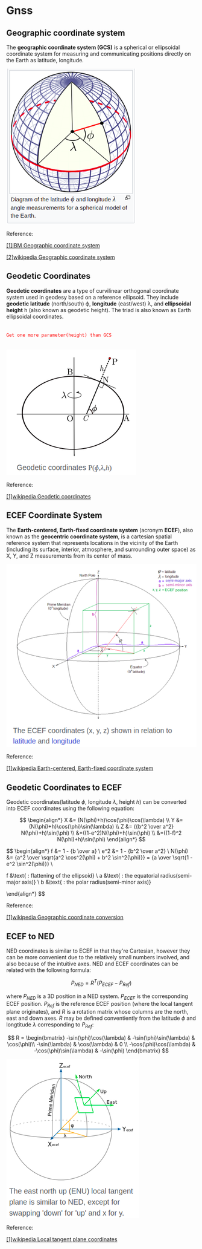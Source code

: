 # Gnss
## Geographic coordinate system
The **geographic coordinate system (GCS)** is a spherical or ellipsoidal coordinate system for measuring and communicating positions directly on the Earth as latitude, longitude.

![](img/Geographic%20coordinate%20system.png)

Reference:

[[1]IBM Geographic coordinate system](https://www.ibm.com/docs/en/informix-servers/12.10?topic=data-geographic-coordinate-system)

[[2]wikipedia Geographic coordinate system](https://en.wikipedia.org/wiki/Geographic_coordinate_system)

## Geodetic Coordinates
**Geodetic coordinates** are a type of curvilinear orthogonal coordinate system used in geodesy based on a reference ellipsoid. They include **geodetic latitude** (north/south) ϕ, **longitude** (east/west) λ, and **ellipsoidal height** h (also known as geodetic height). The triad is also known as Earth ellipsoidal coordinates.

<code style="color:red">
Get one more parameter(height) than GCS
</code>

<br/>

![](img/Geodetic%20coordinates.png)

Reference:

[[1]wikipedia Geodetic coordinates](https://en.m.wikipedia.org/wiki/Geodetic_coordinates)

## ECEF Coordinate System
The **Earth-centered, Earth-fixed coordinate system** (acronym **ECEF**), also known as the **geocentric coordinate system**, is a cartesian spatial reference system that represents locations in the vicinity of the Earth (including its surface, interior, atmosphere, and surrounding outer space) as X, Y, and Z measurements from its center of mass.​

![](img/ECEF%20coordinate%20system.png)


Reference:

[[1]wikipedia Earth-centered, Earth-fixed coordinate system](https://en.m.wikipedia.org/wiki/Earth-centered,_Earth-fixed_coordinate_system)

## Geodetic Coordinates to ECEF
Geodetic coordinates(latitude ${\phi}$, longitude ${\lambda}$, height ${h}$) can be converted into ECEF coordinates using the following equation:

$$
\begin{align*}
X &= (N(\phi)+h)\cos(\phi)\cos(\lambda)  \\
Y &= (N(\phi)+h)\cos(\phi)\sin(\lambda) \\
Z &= ({b^2 \over a^2} N(\phi)+h)\sin(\phi) \\
  &=((1-e^2)N(\phi)+h)\sin(\phi) \\
  &=((1-f)^2 N(\phi)+h)\sin(\phi)
\end{align*}
$$

$$
\begin{align*}
f   &= 1 - {b \over a} \\
e^2 &= 1 - {b^2 \over a^2} \\ 
N(\phi) &= {a^2 \over \sqrt{a^2 \cos^2(\phi) + b^2 \sin^2(\phi)}} 
         = {a \over \sqrt{1 - e^2 \sin^2(\phi)}} \\

f &\text{ : flattening of the ellipsoid} \\
a &\text{ : the equatorial radius(semi-major axis)} \\
b &\text{ : the polar radius(semi-minor axis)}

\end{align*}
$$

Reference: 

[[1]wikipedia Geographic coordinate conversion](https://en.m.wikipedia.org/wiki/Geographic_coordinate_conversion)

## ECEF to NED

NED coordinates is similar to ECEF in that they're Cartesian, however they can be more convenient due to the relatively small numbers involved, and also because of the intuitive axes. NED and ECEF coordinates can be related with the following formula:

$$
P_{NED} = R^{T}(P_{ECEF} - P_{Ref})
$$

where $P_{NED}$ is a 3D position in a NED system. $P_{ECEF}$ is the corresponding ECEF position. $P_{Ref}$ is the reference ECEF position (where the local tangent plane originates), and $R$ is a rotation matrix whose columns are the north, east and down axes. $R$ may be defined conventiently from the latitude $\phi$ and longtitude $\lambda$ corresponding to $P_{Ref}$:

$$
R = \begin{bmatrix} -\sin(\phi)\cos(\lambda) & -\sin(\phi)\sin(\lambda) & \cos(\phi)\\
-\sin(\lambda) & \cos(\lambda) & 0 \\
-\cos(\phi)\cos(\lambda) & -\cos(\phi)\sin(\lambda) & -\sin(\phi)
\end{bmatrix}
$$

![](img/Local%20tangent%20plane%20coordinates.png)

Reference:

[[1]wikipedia Local tangent plane coordinates](https://en.m.wikipedia.org/wiki/Local_tangent_plane_coordinates)



